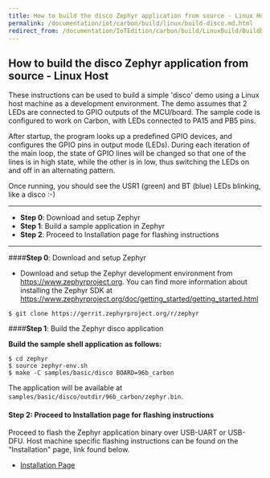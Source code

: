 ```yaml
---
title: How to build the disco Zephyr application from source - Linux Host
permalink: /documentation/iot/carbon/build/linux/build-disco.md.html
redirect_from: /documentation/IoTEdition/carbon/build/LinuxBuild/BuildDisco.md.html
---
```

## How to build the disco Zephyr application from source - Linux Host

These instructions can be used to build a simple 'disco' demo using a Linux host machine as a development environment. The demo assumes that 2 LEDs are connected to GPIO outputs of the MCU/board. The sample code is configured to work on Carbon, with LEDs connected to PA15 and PB5 pins.

After startup, the program looks up a predefined GPIO devices, and configures the GPIO pins in output mode (LEDs). During each iteration of the main loop, the state of GPIO lines will be changed so that one of the lines is in high state, while the other is in low, thus switching the LEDs on and off in an alternating pattern.

Once running, you should see the USR1 (green) and BT (blue) LEDs blinking, like a disco :-)

***

- **Step 0**: Download and setup Zephyr
- **Step 1**: Build a sample application in Zephyr
- **Step 2**: Proceed to Installation page for flashing instructions

***

####**Step 0**: Download and setup Zephyr

- Download and setup the Zephyr development environment from https://www.zephyrproject.org. You can find more information about installing the Zephyr SDK at https://www.zephyrproject.org/doc/getting_started/getting_started.html

```shell
$ git clone https://gerrit.zephyrproject.org/r/zephyr
```

####**Step 1**: Build the Zephyr disco application

**Build the sample shell application as follows:**

```shell
$ cd zephyr
$ source zephyr-env.sh
$ make -C samples/basic/disco BOARD=96b_carbon
```

The application will be available at ```samples/basic/disco/outdir/96b_carbon/zephyr.bin```.

#### **Step 2**: Proceed to Installation page for flashing instructions

Proceed to flash the Zephyr application binary over USB-UART or USB-DFU. Host machine specific flashing instructions can be found on the "Installation" page, link found below.

- [Installation Page](../../installation/)
